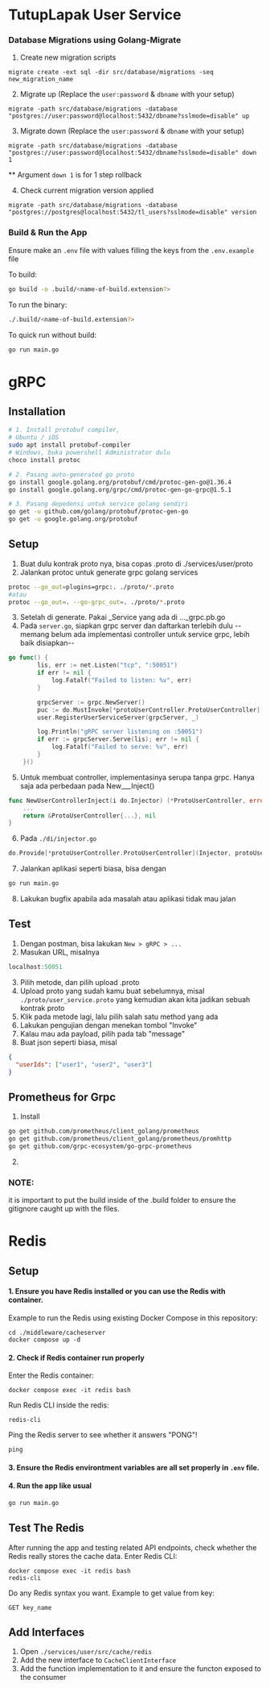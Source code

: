 # TutupLapak User Service

### Database Migrations using Golang-Migrate
1. Create new migration scripts
```
migrate create -ext sql -dir src/database/migrations -seq new_migration_name
```
2. Migrate up (Replace the `user:password` & `dbname` with your setup)
```
migrate -path src/database/migrations -database "postgres://user:password@localhost:5432/dbname?sslmode=disable" up
```
3. Migrate down (Replace the `user:password` & `dbname` with your setup)
```
migrate -path src/database/migrations -database "postgres://user:password@localhost:5432/dbname?sslmode=disable" down 1
```
** Argument `down 1` is for 1 step rollback

4. Check current migration version applied
```
migrate -path src/database/migrations -database "postgres://postgres@localhost:5432/tl_users?sslmode=disable" version
```

### Build & Run the App
Ensure make an `.env` file with values filling the keys from the `.env.example` file

To build:
```bash
go build -o .build/<name-of-build.extension?>
```

To run the binary:
```bash
./.build/<name-of-build.extension?>
```

To quick run without build:
```bash
go run main.go
```

# gRPC
## Installation
```bash
# 1. Install protobuf compiler, 
# Ubuntu / iOS
sudo apt install protobuf-compiler
# Windows, buka powershell Administrator dulu
choco install protoc

# 2. Pasang auto-generated go proto
go install google.golang.org/protobuf/cmd/protoc-gen-go@1.36.4
go install google.golang.org/grpc/cmd/protoc-gen-go-grpc@1.5.1

# 3. Pasang depedensi untuk service golang sendiri
go get -u github.com/golang/protobuf/protoc-gen-go
go get -u google.golang.org/protobuf
```
## Setup
1. Buat dulu kontrak proto nya, bisa copas .proto di ./services/user/proto
2. Jalankan protoc untuk generate grpc golang services
```bash
protoc --go_out=plugins=grpc:. ./proto/*.proto
#atau
protoc --go_out=. --go-grpc_out=. ./proto/*.proto
```
3. Setelah di generate. Pakai _Service yang ada di ..._grpc.pb.go
4. Pada `server.go`, siapkan grpc server dan daftarkan terlebih dulu --memang belum ada implementasi controller untuk service grpc, lebih baik disiapkan--
```go
go func() {
		lis, err := net.Listen("tcp", ":50051")
		if err != nil {
			log.Fatalf("Failed to listen: %v", err)
		}

		grpcServer := grpc.NewServer()
		puc := do.MustInvoke[*protoUserController.ProtoUserController](di.Injector)
		user.RegisterUserServiceServer(grpcServer, _)

		log.Println("gRPC server listening on :50051")
		if err := grpcServer.Serve(lis); err != nil {
			log.Fatalf("Failed to serve: %v", err)
		}
	}()
```
5. Untuk membuat controller, implementasinya serupa tanpa grpc. Hanya saja ada perbedaan pada New___Inject()
```go
func NewUserControllerInject(i do.Injector) (*ProtoUserController, error) {
    ...
    return &ProtoUserController{...}, nil
}
```
6. Pada `./di/injector.go`
```go
do.Provide[*protoUserController.ProtoUserController](Injector, protoUserController.NewUserControllerInject)
```
7. Jalankan aplikasi seperti biasa, bisa dengan 
```bash
go run main.go
```
8. Lakukan bugfix apabila ada masalah atau aplikasi tidak mau jalan

## Test
1. Dengan postman, bisa lakukan `New > gRPC > ...`
2. Masukan URL, misalnya
```go
localhost:50051
```
3. Pilih metode, dan pilih upload .proto
4. Upload proto yang sudah kamu buat sebelumnya, misal `./proto/user_service.proto` yang kemudian akan kita jadikan sebuah kontrak proto
5. Klik pada metode lagi, lalu pilih salah satu method yang ada
6. Lakukan pengujian dengan menekan tombol "Invoke"
7. Kalau mau ada payload, pilih pada tab "message"
8. Buat json seperti biasa, misal
```json
{
  "userIds": ["user1", "user2", "user3"]
}
```

## Prometheus for Grpc
1. Install
```bash
go get github.com/prometheus/client_golang/prometheus
go get github.com/prometheus/client_golang/prometheus/promhttp
go get github.com/grpc-ecosystem/go-grpc-prometheus
```
2. 

### NOTE: 
it is important to put the build inside of the .build folder
to ensure the gitignore caught up with the files.

# Redis
## Setup
#### 1. Ensure you have Redis installed or you can use the Redis with container.


Example to run the Redis using existing Docker Compose  in this repository:
```
cd ./middleware/cacheserver
docker compose up -d 
```

#### 2. Check if Redis container run properly
Enter the Redis container:
```
docker compose exec -it redis bash
```
Run Redis CLI inside the redis:
```
redis-cli
```
Ping the Redis server to see whether it answers "PONG"!
```
ping
```

#### 3. Ensure the Redis environtment variables are all set properly in `.env` file.

#### 4. Run the app like usual
```bash
go run main.go
```

## Test The Redis
After running the app and testing related API endpoints, check whether the Redis really stores the cache data.
Enter Redis CLI:
```
docker compose exec -it redis bash
redis-cli
```
Do any Redis syntax you want. 
Example to get value from key:
```
GET key_name
```

## Add Interfaces
1. Open `./services/user/src/cache/redis`
2. Add the new interface to `CacheClientInterface`
3. Add the function implementation to it and ensure the functon exposed to the consumer